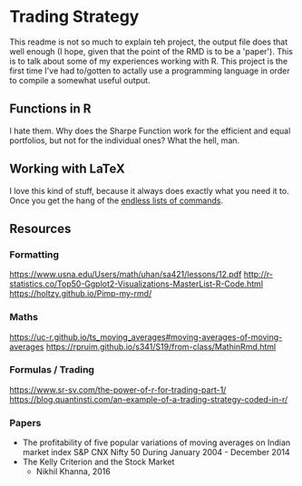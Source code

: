 # Trading Strategy
This readme is not so much to explain teh project, the output file does that well enough (I hope, given that the point of the RMD is to be a 'paper').
This is to talk about some of my experiences working with R. This project is the first time I've had to/gotten to actally use a programming language in order to compile a somewhat useful output. 
## Functions in R
I hate them. Why does the Sharpe Function work for the efficient and equal portfolios, but not for the individual ones? What the hell, man.

## Working with LaTeX
I love this kind of stuff, because it always does exactly what you need it to. Once you get the hang of the [endless lists of commands](https://rpruim.github.io/s341/S19/from-class/MathinRmd.html). 

## Resources

### Formatting
https://www.usna.edu/Users/math/uhan/sa421/lessons/12.pdf
http://r-statistics.co/Top50-Ggplot2-Visualizations-MasterList-R-Code.html
https://holtzy.github.io/Pimp-my-rmd/

### Maths
https://uc-r.github.io/ts_moving_averages#moving-averages-of-moving-averages
https://rpruim.github.io/s341/S19/from-class/MathinRmd.html

### Formulas / Trading
https://www.sr-sv.com/the-power-of-r-for-trading-part-1/
https://blog.quantinsti.com/an-example-of-a-trading-strategy-coded-in-r/

### Papers
- The profitability of five popular variations of moving averages on Indian market index S&P CNX Nifty 50 During January 2004 - December 2014
- The Kelly Criterion and the Stock Market
  - Nikhil Khanna, 2016